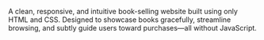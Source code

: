 A clean, responsive, and intuitive book-selling website built using only HTML and CSS. Designed to showcase books gracefully, streamline browsing, and subtly guide users toward purchases—all without JavaScript.
